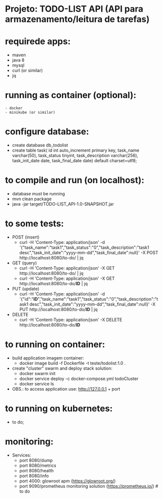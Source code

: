 # Projeto: TODO-LIST API (API para armazenamento/leitura de tarefas)

# requirede apps:
  - maven
  - java 8
  - mysql
  - curl (or similar)
  - jq

# running as container (optional):
    - docker
    - minikube (or similar)

# configure database:
  - create database db_todolist
  - create table task(
                 id int auto_increment primary key,
                 task_name varchar(50),
                 task_status tinyint,
                 task_description varchar(256),
                 task_init_date date,
                 task_final_date date) default charset=utf8;

# to compile and run (on localhost):
  - database must be running
  - mvn clean package
  - java -jar target/TODO-LIST_API-1.0-SNAPSHOT.jar

# to some tests:
  - POST (insert)
    - curl -H 'Content-Type: application/json' -d '{"task_name":"task1","task_status":"0","task_description":"task1 desc","task_init_date":"yyyy-mm-dd","task_final_date":null}' 
	   -X POST http://localhost:8080/to-do/ | jq
  - GET (query)
    - curl -H 'Content-Type: application/json' -X GET http://localhost:8080/to-do/ | jq
    - curl -H 'Content-Type: application/json' -X GET http://localhost:8080/to-do/<b>ID</b> | jq
  - PUT (update)
    - curl -H 'Content-Type: application/json' -d '{"id":"<b>ID</b>","task_name":"task1","task_status":"0","task_description":"task1 desc","task_init_date":"yyyy-mm-dd","task_final_date":null}' 
	   -X PUT http://localhost:8080/to-do/<b>ID</b> | jq
  - DELETE
    - curl -H 'Content-Type: application/json' -X DELETE http://localhost:8080/to-do/<b>ID</b> 

# to running on container:
  - build application imagem container:
    - docker image build -f Dockerfile -t teste/todolist:1.0 .
  - create "cluster" swarm and deploy stack solution:
    - docker swarm init
    - docker service deploy -c docker-compose.yml todoCluster
    - docker service ls
  - OBS.: to access application use: http://127.0.0.1 + port

# to running on kubernetes:
  - to do;

# monitoring:
  - Services:
    - port 8080/dump
    - port 8080/metrics 
    - port 8080/health 
    - port 8080/info
    - port 4000: glowroot apm (https://glowroot.org/)
    - port 9090/prometheus monitoring solution (https://prometheus.io/)	# to do

